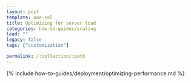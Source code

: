 ```yaml
---
layout: post
template: one-col
title: Optimizing for server load
categories: how-to-guides/scaling
lead: ""
legacy: false
tags: ["customization"]

permalink: /:collection/:path
---
```

{% include how-to-guides/deployment/optimizing-performance.md %}